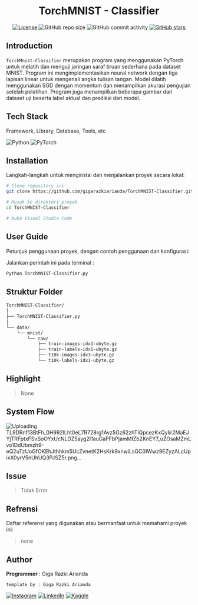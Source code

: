 <h1 align="center">TorchMNIST - Classifier</h1>

<p align="center">
  <a href="LICENSE">
    <img alt="License" src="https://img.shields.io/badge/License-none-lightgrey.svg">
  </a>
  <img alt="GitHub repo size" src="https://img.shields.io/github/repo-size/gigarazkiarianda/TorchMNIST-Classifier">
  <img alt="GitHub commit activity" src="https://img.shields.io/github/commit-activity/m/gigarazkiarianda/TorchMNIST-Classifier">
  <a href="https://github.com/gigarazkiarianda/TorchMNIST-Classifier/stargazers">
    <img alt="GitHub stars" src="https://img.shields.io/github/stars/gigarazkiarianda/TorchMNIST-Classifier">
  </a>
</p>


## Introduction
`TorchMnist-Classifier` merupakan program yang menggunakan PyTorch untuk melatih dan menguji jaringan saraf tiruan sederhana pada dataset MNIST. Program ini mengimplementasikan neural network dengan tiga lapisan linear untuk mengenali angka tulisan tangan. Model dilatih menggunakan SGD dengan momentum dan menampilkan akurasi pengujian setelah pelatihan. Program juga menampilkan beberapa gambar dari dataset uji beserta label aktual dan prediksi dari model.

## Tech Stack
Framework, Library, Database, Tools, etc

![Python](https://img.shields.io/badge/python-3670A0?style=for-the-badge&logo=python&logoColor=ffdd54)
![PyTorch](https://img.shields.io/badge/PyTorch-%23EE4C2C.svg?style=for-the-badge&logo=PyTorch&logoColor=white)

## Installation
Langkah-langkah untuk menginstal dan menjalankan proyek secara lokal:
```bash
# Clone repository ini
git clone https://github.com/gigarazkiarianda/TorchMNIST-Classifier.git

# Masuk ke direktori proyek
cd TorchMNIST-Classifier

# buka Visual Studio Code
```


## User Guide 
Petunjuk penggunaan proyek, dengan contoh penggunaan dan konfigurasi:

Jalankan perintah ini pada terminal : 
``` bash
Python TorchMNIST-Classifier.py
```

## Struktur Folder
```bash
TorchMNIST-Classifier/
│
├── TorchMNIST-Classifier.py
│
└── data/
    └── mnist/
        └── raw/
            ├── train-images-idx3-ubyte.gz
            ├── train-labels-idx1-ubyte.gz
            ├── t10k-images-idx3-ubyte.gz
            └── t10k-labels-idx1-ubyte.gz

```

## Highlight
> None

## System Flow
![Uploading TL9DRnf13BtFh_0H992ILht0eL7R728rg1Avz5Gz62zhTiQpcezKxQylir2MaEJYjTRFptxFSvSoOYxUcNLDZ5ayg2I1auGaPFbPjamMIZb2KnEY7_uZOsaMZmLvo1DdUbmzh9-eQ2uTzUoGfOKEhJthhkm5UcZvnetK2HsKrk9xnwiLsGC0IWwz9EZyzALcUpixX0yrV5nUhUQ3PJSZ5r.png…]()


## Issue

> Tidak Error 

## Refrensi
Daftar referensi yang digunakan atau bermanfaat untuk memahami proyek ini:

> none

## Author
  **Programmer**  : Giga Razki Arianda

   `template by : Giga Razki Arianda`
   
[![Instagram](https://img.shields.io/badge/Instagram-%23E4405F.svg?logo=Instagram&logoColor=white)](https://www.instagram.com/gigarazkiarianda/) 
[![LinkedIn](https://img.shields.io/badge/LinkedIn-%230077B5.svg?logo=linkedin&logoColor=white)](https://www.linkedin.com/in/gigarazkiarianda/)
[![Kaggle](https://img.shields.io/badge/Kaggle-035a7d?style=for-the-badge&logo=kaggle&logoColor=white)](https://www.kaggle.com/gigarazki)
